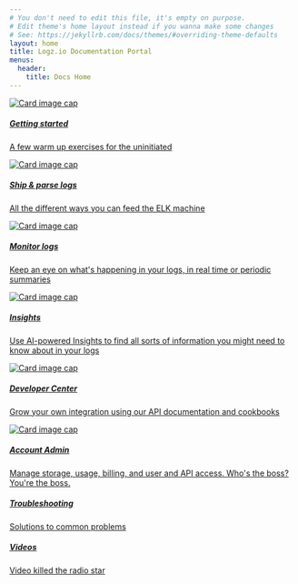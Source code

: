 ```yaml
---
# You don't need to edit this file, it's empty on purpose.
# Edit theme's home layout instead if you wanna make some changes
# See: https://jekyllrb.com/docs/themes/#overriding-theme-defaults
layout: home
title: Logz.io Documentation Portal
menus:
  header:
    title: Docs Home
---
```


<div class="row card-group">
  <div class="card text-center bg-light border-dark ">
    <a href="{{ site.baseurl }}/getting-started">
      <img class="card-img-top" src="https://upload.wikimedia.org/wikipedia/commons/a/aa/Camera-icon.svg" alt="Card image cap">
      <div class="card-body">
        <h5 class="card-title">Getting started</h5>
        <p class="card-text">A few warm up exercises for the uninitiated</p>
      </div>
    </a>
  </div>


  <div class="card text-center bg-light border-dark ">
    <a href="{{ site.baseurl }}/ship-and-parse-logs">
      <img class="card-img-top" src="https://upload.wikimedia.org/wikipedia/commons/a/aa/Camera-icon.svg" alt="Card image cap">
      <div class="card-body">
        <h5 class="card-title">Ship & parse logs</h5>
        <p class="card-text">All the different ways you can feed the ELK machine</p>
      </div>
    </a>
  </div>


  <div class="card text-center bg-light border-dark ">
    <a href="{{ site.baseurl }}/monitor-logs">
      <img class="card-img-top" src="https://upload.wikimedia.org/wikipedia/commons/a/aa/Camera-icon.svg" alt="Card image cap">
      <div class="card-body">
        <h5 class="card-title">Monitor logs</h5>
        <p class="card-text">Keep an eye on what's happening in your logs, in real time or periodic summaries</p>
      </div>
    </a>
  </div>

</div> <!-- /.row .card-group -->


<div class="row card-group">

  <div class="card text-center bg-light border-dark ">
    <a href="{{ site.baseurl }}/insights">
      <img class="card-img-top" src="https://upload.wikimedia.org/wikipedia/commons/a/aa/Camera-icon.svg" alt="Card image cap">
      <div class="card-body">
        <h5 class="card-title">Insights</h5>
        <p class="card-text">Use AI-powered Insights to find all sorts of information you might need to know about in your logs</p>
      </div>
    </a>
  </div>


  <div class="card text-center bg-light border-dark ">
    <a href="{{ site.baseurl }}/developer-center">
      <img class="card-img-top" src="https://upload.wikimedia.org/wikipedia/commons/a/aa/Camera-icon.svg" alt="Card image cap">
      <div class="card-body">
        <h5 class="card-title">Developer Center</h5>
        <p class="card-text">Grow your own integration using our API documentation and cookbooks</p>
      </div>
    </a>
  </div>


  <div class="card text-center bg-light border-dark ">
    <a href="{{ site.baseurl }}/account-settings">
      <img class="card-img-top" src="https://upload.wikimedia.org/wikipedia/commons/a/aa/Camera-icon.svg" alt="Card image cap">
      <div class="card-body">
        <h5 class="card-title">Account Admin</h5>
        <p class="card-text">Manage storage, usage, billing, and user and API access. Who's the boss? You're the boss.</p>
      </div>
    </a>
  </div>
</div> <!-- /.row .card-group -->


<div class="row card-group">

  <div class="card text-center bg-light border-dark ">
    <a href="{{ site.baseurl }}/troubleshooting">
      <div class="card-body">
        <h5 class="card-title">Troubleshooting</h5>
        <p class="card-text">Solutions to common problems</p>
      </div>
    </a>
  </div>


  <div class="card text-center bg-light border-dark ">
    <a href="#">
      <div class="card-body">
        <h5 class="card-title">Videos</h5>
        <p class="card-text">Video killed the radio star</p>
      </div>
    </a>
  </div>

</div> <!-- /.row .card-group -->
